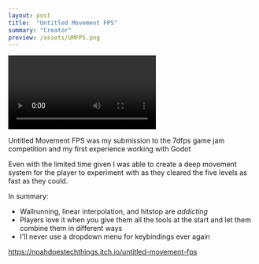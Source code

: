 ```yaml
---
layout: post
title:  "Untitled Movement FPS"
summary: "Creator"
preview: /assets/UMFPS.png
---
```


<video src="https://github.com/Noah-Bunis/noah-bunis.github.io/assets/141171556/fda72aba-06e3-4bab-9ba2-9c9253c7bb3a" controls="controls" style="max-width: 730px;">
</video>

Untitled Movement FPS was my submission to the 7dfps game jam competition and my first experience working with Godot

Even with the limited time given I was able to create a deep movement system for the player to experiment with as they cleared the five levels as fast as they could.

In summary:
- Wallrunning, linear interpolation, and hitstop are *addicting*
- Players love it when you give them all the tools at the start and let them combine them in different ways
- I'll never use a dropdown menu for keybindings ever again

https://noahdoestechthings.itch.io/untitled-movement-fps
